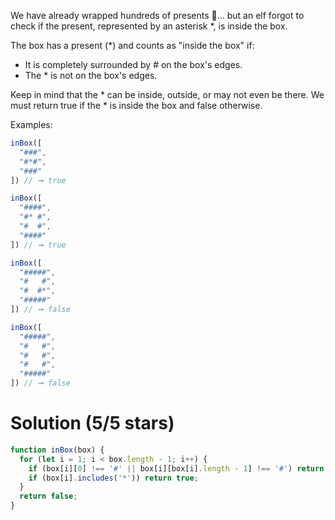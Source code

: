 We have already wrapped hundreds of presents 🎁… but an elf forgot to check if the present, represented by an asterisk *, is inside the box.

The box has a present (*) and counts as "inside the box" if:

* It is completely surrounded by # on the box's edges.
* The * is not on the box's edges.


Keep in mind that the * can be inside, outside, or may not even be there. We must return true if the * is inside the box and false otherwise.

Examples:
```js
inBox([
  "###",
  "#*#",
  "###"
]) // ➞ true

inBox([
  "####",
  "#* #",
  "#  #",
  "####"
]) // ➞ true

inBox([
  "#####",
  "#   #",
  "#  #*",
  "#####"
]) // ➞ false

inBox([
  "#####",
  "#   #",
  "#   #",
  "#   #",
  "#####"
]) // ➞ false
```

# Solution (5/5 stars)

```js
function inBox(box) {
  for (let i = 1; i < box.length - 1; i++) {
    if (box[i][0] !== '#' || box[i][box[i].length - 1] !== '#') return false;
    if (box[i].includes('*')) return true;
  }
  return false;
}
```

